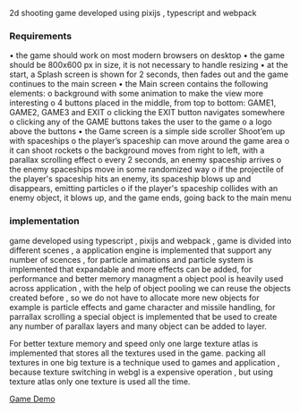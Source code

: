 2d shooting game developed using pixijs , typescript and webpack


### Requirements
• the game should work on most modern browsers on desktop
• the game should be 800x600 px in size, it is not necessary to handle resizing
• at the start, a Splash screen is shown for 2 seconds, then fades out and the game continues 
to the main screen
• the Main screen contains the following elements:
o background with some animation to make the view more interesting
o 4 buttons placed in the middle, from top to bottom:
GAME1, GAME2, GAME3 and EXIT
o clicking the EXIT button navigates somewhere
o clicking any of the GAME buttons takes the user to the game
o a logo above the buttons
• the Game screen is a simple side scroller Shoot’em up with spaceships
o the player’s spaceship can move around the game area
o it can shoot rockets
o the background moves from right to left, with a parallax scrolling effect
o every 2 seconds, an enemy spaceship arrives
o the enemy spaceships move in some randomized way
o if the projectile of the player's spaceship hits an enemy, its spaceship blows up and 
disappears, emitting particles
o if the player's spaceship collides with an enemy object, it blows up, and the game 
ends, going back to the main menu


### implementation
game developed using typescript , pixijs and webpack , game is divided into different scenes , a application engine is implemented that support any number of scences , for particle animations and particle system is implemented that expandable and more effects can be added, for performance and better memory managment a object pool is heavily used across application , with the help of object pooling we can reuse the objects created before , so we do not have to allocate more new objects for example is particle effects and game character and missile handling, for parrallax scrolling a special object is implemented that be used to create any number of parallax layers and many object can be added to layer.

For better texture memory and speed only one large texture atlas is implemented that stores all the textures used in the game. packing all textures in one big texture is a technique used to games and application , because texture switching in webgl is a expensive operation , but using texture atlas only one texture is used all the time.



[Game Demo](https://asif2k.github.io/portfolio/spaceshooter2d/)